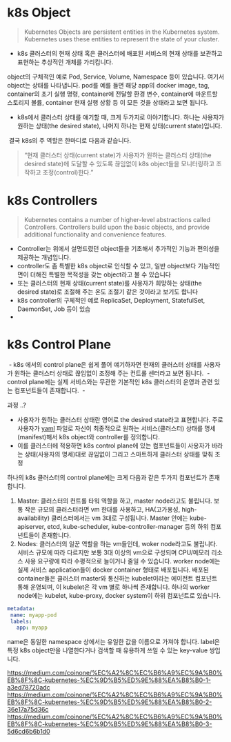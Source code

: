 # k8s Object
> Kubernetes Objects are persistent entities in the Kubernetes system. Kubernetes uses these entities to represent the state of your cluster.

- k8s 클러스터의 현재 상태 혹은 클러스터에 배포된 서비스의 현재 상태를 보관하고 표현하는 추상적인 개체를 가리킵니다.



object의 구체적인 예로 Pod, Service, Volume, Namespace 등이 있습니다. 여기서 object는 상태를 나타냅니다.
pod를 예를 들면 해당 app의 docker image, tag, container의 초기 실행 명령, container에 전달할 환경 변수, container에 마운트할 스토리지 볼륨, container 현재 실행 상황 등 이 모든 것을 상태라고 보면 됩니다.



- k8s에서 클러스터 상태를 얘기할 때, 크게 두가지로 이야기합니다. 하나는 사용자가 원하는 상태(the desired state), 
나머지 하나는 현재 상태(current state)입니다.

 결국 k8s의 주 역할은 한마디로 다음과 같습니다.

> “현재 클러스터 상태(current state)가 사용자가 원하는 클러스터 상태(the desired state)에 도달할 수 있도록 끊임없이 k8s object들을 모니터링하고 조작하고 조정(control)한다.”



# k8s Controllers
> Kubernetes contains a number of higher-level abstractions called Controllers. Controllers build upon the basic objects, and provide additional functionality and convenience features.

- Controller는 위에서 설명드렸던 object들을 기초해서 추가적인 기능과 편의성을 제공하는 개념입니다.
- controller도 좀 특별한 k8s object로 인식할 수 있고, 일반 object보다 기능적인 면이 더해진 특별한 목적성을 갖는 object라고 볼 수 있습니다
- 또는 클러스터의 현재 상태(current state)를 사용자가 희망하는 상태(the desired state)로 조절해 주는 온도 조절기 같은 것이라고 보기도 합니다
- k8s controller의 구체적인 예로 ReplicaSet, Deployment, StatefulSet, DaemonSet, Job 등이 있습
- 



# k8s Control Plane
 - k8s 에서의 control plane은 쉽게 풀어 얘기하자면 현재의 클러스터 상태를 사용자가 원하는 클러스터 상태로 끊임없이 조정해 주는 컨트롤 센터라고 보면 됩니다.
 - control plane에는 실제 서비스와는 무관한 기본적인 k8s 클러스터의 운영과 관련 있는 컴포넌트들이 존재합니다.
 - 

과정 ..?
- 사용자가 원하는 클러스터 상태란 영어로 the desired state라고 표현합니다. 주로 사용자가 [yaml](https://yaml.org/) 파일로 자신이 최종적으로 원하는 서비스(클러스터) 상태를 명세(manifest)해서 k8s object와 controller를 정의합니다.
- 이를 클러스터에 적용하면 k8s control plane에 있는 컴포넌트들이 사용자가 바라는 상태(사용자의 명세)대로 끊임없이 그리고 스마트하게 클러스터 상태를 맞춰 조정



하나의 k8s 클러스터의 control plane에는 크게 다음과 같은 두가지 컴포넌트가 존재합니다.

1.  Master: 클러스터의 컨트롤 타워 역할을 하고, master node라고도 불립니다. 보통 작은 규모의 클러스터라면 vm 한대를 사용하고, HA(고가용성, high-availability) 클러스터에서는 vm 3대로 구성됩니다. Master 안에는 kube-apiserver, etcd, kube-scheduler, kube-controller-manager 등의 하위 컴포넌트들이 존재합니다.
2.  Nodes: 클러스터의 일꾼 역할을 하는 vm들인데, woker node라고도 불립니다. 서비스 규모에 따라 다르지만 보통 3대 이상의 vm으로 구성되며 CPU/메모리 리소스 사용 요구량에 따라 수평적으로 늘이거나 줄일 수 있습니다. worker node에는 실제 서비스 application들이 docker container 형태로 배포됩니다. 배포된 container들은 클러스터 master와 통신하는 kubelet이라는 에이전트 컴포넌트 통해 운영되며, 이 kubelet은 각 vm 별로 하나씩 존재합니다. 하나의 worker node에는 kubelet, kube-proxy, docker system이 하위 컴포넌트로 있습니다.



``` yaml
metadata:
 name: myapp-pod
 labels:
   app: myapp
```

name은 동일한 namespace 상에서는 유일한 값을 이름으로 가져야 합니다. 
label은 특정 k8s object만을 나열한다거나 검색할 때 유용하게 쓰일 수 있는 key-value 쌍입니다.








https://medium.com/coinone/%EC%A2%8C%EC%B6%A9%EC%9A%B0%EB%8F%8C-kubernetes-%EC%9D%B5%ED%9E%88%EA%B8%B0-1-a3ed78720adc
https://medium.com/coinone/%EC%A2%8C%EC%B6%A9%EC%9A%B0%EB%8F%8C-kubernetes-%EC%9D%B5%ED%9E%88%EA%B8%B0-2-36e17a75d36c
https://medium.com/coinone/%EC%A2%8C%EC%B6%A9%EC%9A%B0%EB%8F%8C-kubernetes-%EC%9D%B5%ED%9E%88%EA%B8%B0-3-5d6cd6b6b1d0